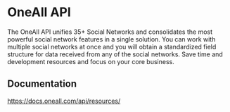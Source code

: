 # OneAll API

The OneAll API unifies 35+ Social Networks and consolidates the most powerful social network features in a single solution. 
You can work with multiple social networks at once and you will obtain a standardized field structure for data received from 
any of the social networks. Save time and development resources and focus on your core business. 

## Documentation
https://docs.oneall.com/api/resources/
